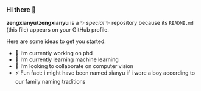 ### Hi there 👋


**zengxianyu/zengxianyu** is a ✨ _special_ ✨ repository because its `README.md` (this file) appears on your GitHub profile.

Here are some ideas to get you started:

- 🔭 I’m currently working on phd
- 🌱 I’m currently learning machine learning
- 👯 I’m looking to collaborate on computer vision
- ⚡ Fun fact: i might have been named xianyu if i were a boy according to our family naming traditions
